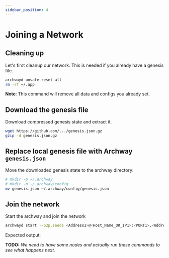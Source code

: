 ```yaml
---
sidebar_position: 4
---
```


# Joining a Network


## Cleaning up

Let's first cleanup our network. This is needed if you already have a genesis file.

```bash
archwayd unsafe-reset-all
rm -rf ~/.app
```

**Note**: This command will remove all data and configs you already set.

## Download the genesis file
<!-- 
Prepare 

```bash
ldflags = -X github.com/cosmos/cosmos-sdk/version.Name=archwayd \
		  -X github.com/cosmos/cosmos-sdk/version.AppName=archwayd \
		  -X github.com/cosmos/cosmos-sdk/version.Version=$(VERSION) \
		  -X github.com/cosmos/cosmos-sdk/version.Commit=$(COMMIT) \
		  -X github.com/cosmos-zone/archwayd/app.Bech32Prefix=free \
		  -X "github.com/cosmos/cosmos-sdk/version.BuildTags=$(build_tags_comma_sep)"

```

change the `-X github.com/cosmos-zone/archwayd/app.Bech32Prefix=free` to 

```bash
-X github.com/cosmos-zone/archwayd/app.Bech32Prefix=cosmos
``` -->

<!-- archwayd init my-node --chain-id -->

Download compressed genesis state and extract it.

```sh
wget https://github.com/.../genesis.json.gz
gzip -d genesis.json.gz
```

## Replace local genesis file with Archway `genesis.json`

Move the downloaded genesis state to the archway directory:

```sh
# mkdir -p ~/.archway
# mkdir -p ~/.archway/config
mv genesis.json ~/.archway/config/genesis.json
```

## Join the network

Start the archway and join the network

```sh
archwayd start --p2p.seeds <Address1>@<Host_Name_OR_IP1>:<PORT1>,<Address2>@<Host_Name_OR_IP2>:<PORT2>,<Address3>@<Host_Name_OR_IP3>:<PORT3>, ...<AddressN>@<Host_Name_OR_IPN>:<PORTN> --x-crisis-skip-assert-invariants
```

Expected output:

**TODO:** _We need to have some nodes and actually run these commands to see what happens next._

